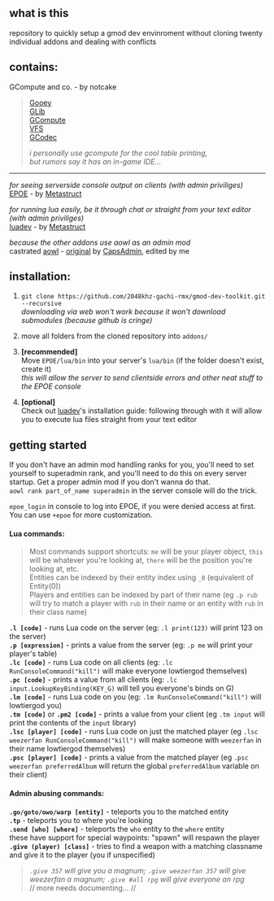 ## what is this
repository to quickly setup a gmod dev envinroment without cloning twenty individual addons and dealing with conflicts  

## contains:

GCompute and co. - by notcake
> [Gooey](https://github.com/notcake/gooey)     
> [GLib](https://github.com/notcake/glib)       
> [GCompute](https://github.com/notcake/gcompute)  
> [VFS](https://github.com/notcake/vfs)       
> [GCodec](https://github.com/notcake/gcodec)  
> 
> _i personally use gcompute for the cool table printing,_  
> _but rumors say it has an in-game IDE..._


------

_for seeing serverside console output on clients (with admin priviliges)_  
[EPOE](https://github.com/Metastruct/EPOE) - by [Metastruct](https://github.com/Metastruct/)    

_for running lua easily, be it through chat or straight from your text editor (with admin priviliges)_  
[luadev](https://github.com/Metastruct/luadev) - by [Metastruct](https://github.com/Metastruct/)  


_because the other addons use aowl as an admin mod_  
castrated [aowl](https://github.com/2048khz-gachi-rmx/fast_addons) - [original](https://github.com/CapsAdmin/fast_addons) by
  [CapsAdmin](https://github.com/CapsAdmin/), edited by me  

## installation:
1) `git clone https://github.com/2048khz-gachi-rmx/gmod-dev-toolkit.git --recursive`  
_downloading via web won't work because it won't download submodules (because github is cringe)_

2) move all folders from the cloned repository into `addons/`

3) **[recommended]**  
Move `EPOE/lua/bin` into your server's `lua/bin` (if the folder doesn't exist, create it)  
_this will allow the server to send clientside errors and other neat stuff to the EPOE console_

4) **[optional]**  
Check out [luadev](https://github.com/Metastruct/luadev)'s installation guide: following through with it will allow you to execute lua files straight from your text editor

## getting started
If you don't have an admin mod handling ranks for you, you'll need to set yourself to superadmin rank, and you'll need to do this on every server startup. Get a proper admin mod if you don't wanna do that.  
`aowl rank part_of_name superadmin` in the server console will do the trick.

`epoe_login` in console to log into EPOE, if you were denied access at first. You can use `+epoe` for more customization.

#### Lua commands:
> Most commands support shortcuts: `me` will be your player object, `this` will be whatever you're looking at, `there` will be the position you're looking at, etc.  
> Entities can be indexed by their entity index using `_0` (equivalent of Entity(0))  
> Players and entities can be indexed by part of their name (eg `.p rub` will try to match a player with `rub` in their name or an entity with `rub` in their class name) 

**`.l [code]`** - runs Lua code on the server (eg: `.l print(123)` will print 123 on the server)  
**`.p [expression]`** - prints a value from the server (eg: `.p me` will print your player's table)  
**`.lc [code]`** - runs Lua code on all clients (eg: `.lc RunConsoleCommand("kill")` will make everyone lowtiergod themselves)  
**`.pc [code]`** - prints a value from all clients (eg: `.lc input.LookupKeyBinding(KEY_G)` will tell you everyone's binds on G)  
**`.lm [code]`** - runs Lua code on you (eg: `.lm RunConsoleCommand("kill")` will lowtiergod you)  
**`.tm [code]`** or **`.pm2 [code]`** - prints a value from your client (eg `.tm input` will print the contents of the `input` library)  
**`.lsc [player] [code]`** - runs Lua code on just the matched player (eg `.lsc weezerfan RunConsoleCommand("kill")` will make someone with `weezerfan` in their name lowtiergod themselves)  
**`.psc [player] [code]`** - prints a value from the matched player (eg `.psc weezerfan preferredAlbum` will return the global `preferredAlbum` variable on their client)  

#### Admin abusing commands:
**`.go/goto/owo/warp [entity]`** - teleports you to the matched entity  
**`.tp`** - teleports you to where you're looking  
**`.send [who] [where]`** - teleports the `who` entity to the `where` entity  
these have support for special waypoints: "spawn" will respawn the player  
**`.give (player) [class]`** - tries to find a weapon with a matching classname and give it to the player (you if unspecified)  
> _`.give 357` will give you a magnum; `.give weezerfan 357` will give weezerfan a magnum; `.give #all rpg` will give everyone an rpg_  
// more needs documenting... //
